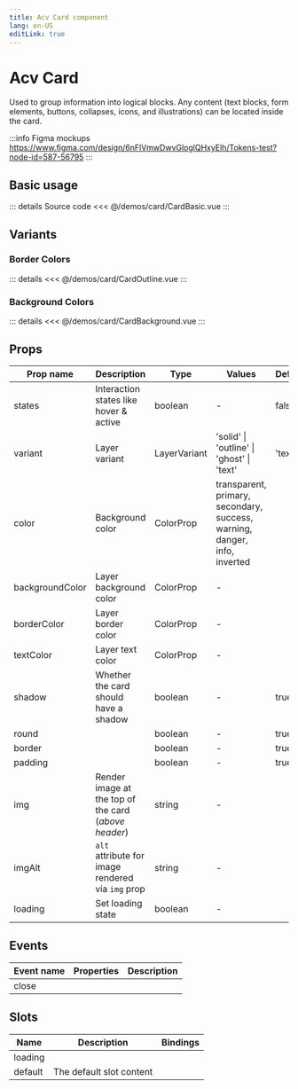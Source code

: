 ```yaml
---
title: Acv Card component
lang: en-US
editLink: true
---
```


# Acv Card

Used to group information into logical blocks.
Any content (text blocks, form elements, buttons, collapses, icons, and illustrations) can be located inside the card.

:::info Figma mockups
https://www.figma.com/design/6nFlVmwDwvGloglQHxyElh/Tokens-test?node-id=587-56795
:::

## Basic usage

<CardBasic />

::: details Source code
<<< @/demos/card/CardBasic.vue
:::

## Variants

### Border Colors

<CardOutline />

::: details
<<< @/demos/card/CardOutline.vue
:::

### Background Colors

<CardBackground />

::: details
<<< @/demos/card/CardBackground.vue
:::

## Props

| Prop name       | Description                                          | Type         | Values                                                                    | Default |
| --------------- | ---------------------------------------------------- | ------------ | ------------------------------------------------------------------------- | ------- |
| states          | Interaction states like hover & active               | boolean      | -                                                                         | false   |
| variant         | Layer variant                                        | LayerVariant | 'solid' \| 'outline' \| 'ghost' \| 'text'                                 | 'text'  |
| color           | Background color                                     | ColorProp    | transparent, primary, secondary, success, warning, danger, info, inverted |         |
| backgroundColor | Layer background color                               | ColorProp    | -                                                                         |         |
| borderColor     | Layer border color                                   | ColorProp    | -                                                                         |         |
| textColor       | Layer text color                                     | ColorProp    | -                                                                         |         |
| shadow          | Whether the card should have a shadow                | boolean      | -                                                                         | true    |
| round           |                                                      | boolean      | -                                                                         | true    |
| border          |                                                      | boolean      | -                                                                         | true    |
| padding         |                                                      | boolean      | -                                                                         | true    |
| img             | Render image at the top of the card (_above header_) | string       | -                                                                         |         |
| imgAlt          | `alt` attribute for image rendered via `img` prop    | string       | -                                                                         |         |
| loading         | Set loading state                                    | boolean      | -                                                                         |         |

## Events

| Event name | Properties | Description |
| ---------- | ---------- | ----------- |
| close      |            |             |

## Slots

| Name    | Description              | Bindings |
| ------- | ------------------------ | -------- |
| loading |                          |          |
| default | The default slot content |          |

